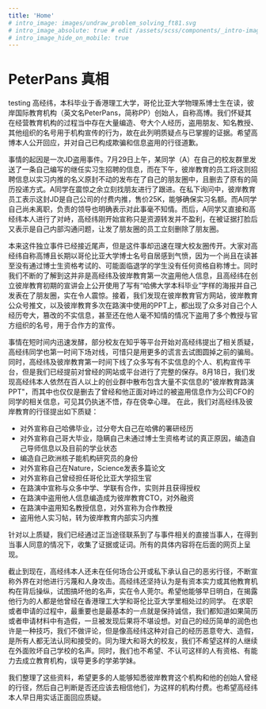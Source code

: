 ```yaml
---
title: 'Home'
# intro_image: images/undraw_problem_solving_ft81.svg
# intro_image_absolute: true # edit /assets/scss/components/_intro-image.scss for full control
# intro_image_hide_on_mobile: true
---
```


# PeterPans 真相

testing
高经纬，本科毕业于香港理工大学，哥伦比亚大学物理系博士生在读，彼岸国际教育机构（英文名PeterPans，简称PP）创始人，自称高博。我们怀疑其在经营教育机构的过程当中存在大量编造、夸大个人经历，盗用朋友、知名教授、其他组织的名号用于机构宣传的行为，故在此列明质疑点与已掌握的证据。希望高博本人公开回应，并对自己已构成欺骗和信息盗用的行径道歉。

事情的起因是一次JD盗用事件。7月29日上午，某同学（A）在自己的校友群里发送了一条自己编写的继任实习生招聘的信息，而在下午，彼岸教育的员工将这则招聘信息以实习内推的名义原封不动的发布在了自己的朋友圈中，且删去了原有的简历投递方式。A同学在震惊之余立刻找朋友进行了跟进。在私下询问中，彼岸教育员工表示这封JD是自己公司的付费内推，售价25K，能够确保实习名额。而A同学自己尚未离职，负责的领导也明确表示对此事毫不知情。而后，A同学又直接和高经纬本人进行了对峙，高经纬刚开始宣称只是资源转发并不盈利，在被证据打脸后又表示是自己内部沟通问题，让发了朋友圈的员工立刻删除了朋友圈。

本来这件独立事件已经接近尾声，但是这件事却迅速在理大校友圈传开。大家对高经纬自称高博且长期以哥伦比亚大学博士名号自居感到气愤，因为一个尚且在读甚至没有通过博士生资格考试的、可能面临退学的学生没有任何资格自称博士。同时我们不断的了解到这并非是高经纬及彼岸教育第一次盗用他人信息，且高经纬在创立彼岸教育初期的宣讲会上公开使用了写有“哈佛大学本科毕业”字样的海报并自己发表在了朋友圈，实在令人震惊。接着，我们发现在彼岸教育官方网站，彼岸教育公众号推文，以及彼岸教育多次在路演中使用的PPT上，都出现了众多对自己个人经历夸大，篡改的不实信息，甚至还在他人毫不知情的情况下盗用了多个教授与官方组织的名号，用于合作方的宣传。

事情在短时间内迅速发酵，部分校友在知乎等平台开始对高经纬提出了相关质疑，高经纬同学也第一时间下场对线，可惜只是用更多的谎言去试图圆掉之前的骗局。同时，高经纬及彼岸教育第一时间下线了众多写有不实信息的个人、机构宣传平台，但是我们已经提前对曾经的网站或平台进行了完整的保存。8月18日，我们发现高经纬本人依然在百人以上的创业群中散布包含大量不实信息的"彼岸教育路演PPT"，而其中也仅仅是删去了曾经和他正面对峙过的被盗用信息作为公司CFO的同学的相关信息，可见其仍执迷不悟，存在侥幸心理。
在此，我们对高经纬及彼岸教育的行径提出如下质疑：

- 对外宣称自己哈佛毕业，过分夸大自己在哈佛的署研经历
- 对外宣称自己哥大毕业，隐瞒自己未通过博士生资格考试的真正原因，编造自己导师信息以及目前的学业状态
- 编造自己欧洲核子能机构研究员的身份
- 对外宣称自己在Nature，Science发表多篇论文
- 对外宣称自己曾经担任哥伦比亚大学招生官
- 在路演中宣称与众多中学、学联有合作，实则并且获得授权
- 在路演中盗用他人信息编造成为彼岸教育CTO，对外融资
- 在路演中盗用知名教授信息，对外宣称为合作教授
- 盗用他人实习帖，转为彼岸教育内部实习内推

针对以上质疑，我们已经通过正当途径联系到了与事件相关的直接当事人，在得到当事人同意的情况下，收集了证据或证词。所有的具体内容将在后面的网页上呈现。

截止到现在，高经纬本人还未在任何场合公开或私下承认自己的恶劣行径，不断宣称外界在对他进行污蔑和人身攻击。高经纬还坚持认为是有资本实力或其他教育机构在背后操纵，试图搞坏他的名声，实在令人莞尔。希望他能够早日明白，在揭露他行为的人都是他曾经在香港理工大学和哥伦比亚大学里相处过的同学。
在求职或者申请的过程中，最重要也是最基本的一点就是保持诚信，我们都知道如果简历或者申请材料中有造假，一旦被发现后果将不堪设想。对自己的经历简单的润色也许是一种技巧，我们不做评论，但是像高经纬这种对自己的经历恶意夸大、造假，是所有人都无法认同和接受的。同为理大和哥大的校友，我们不希望这样的人继续在外面败坏自己学校的名声。同时，我们也不希望、不认可这样的人有资格、有能力去成立教育机构，误导更多的学弟学妹。

我们整理了这些资料，希望更多的人能够知悉彼岸教育这个机构和他的创始人曾经的行径，然后自己判断是否还应该去相信他们，为这样的机构付费。也希望高经纬本人早日用实话正面回应质疑。

